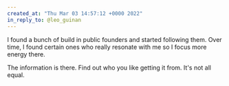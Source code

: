 ```yaml
---
created_at: "Thu Mar 03 14:57:12 +0000 2022"
in_reply_to: @leo_guinan
---
```


I found a bunch of build in public founders and started following them. Over time, I found certain ones who really resonate with me so I focus more energy there.

The information is there. Find out who you like getting it from. It's not all equal.